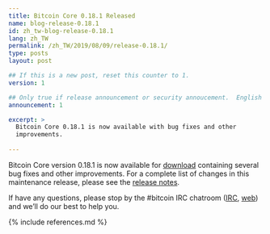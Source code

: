 ```yaml
---
title: Bitcoin Core 0.18.1 Released
name: blog-release-0.18.1
id: zh_tw-blog-release-0.18.1
lang: zh_TW
permalink: /zh_TW/2019/08/09/release-0.18.1/
type: posts
layout: post

## If this is a new post, reset this counter to 1.
version: 1

## Only true if release announcement or security annoucement.  English posts only
announcement: 1

excerpt: >
  Bitcoin Core 0.18.1 is now available with bug fixes and other
  improvements.
  
---
```

Bitcoin Core version 0.18.1 is now available for [download][download
page] containing several bug fixes and other improvements.  For a
complete list of changes in this maintenance release, please see the
[release notes][].

If have any questions, please stop by the #bitcoin IRC chatroom
([IRC][irc], [web][web irc]) and we’ll do our best to help you.

[release notes]: /en/releases/0.18.1/
[IRC]: irc://irc.freenode.net/bitcoin
[web irc]: https://webchat.freenode.net/?channels=bitcoin&uio=d4
[download page]: /zh_TW/download

{% include references.md %}
